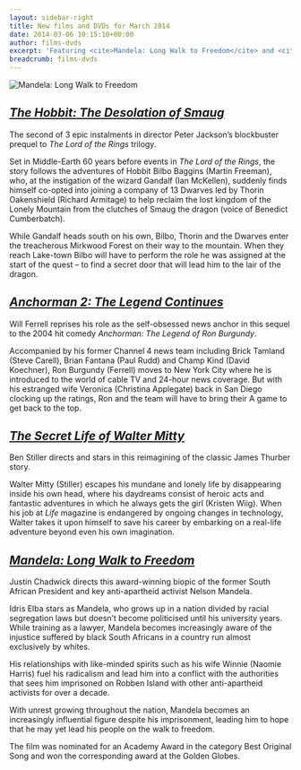 ```yaml
---
layout: sidebar-right
title: New films and DVDs for March 2014
date: 2014-03-06 10:15:10+00:00
author: films-dvds
excerpt: 'Featuring <cite>Mandela: Long Walk to Freedom</cite> and <cite>The Hobbit: The Desolation of Smaug</cite>.'
breadcrumb: films-dvds
---
```

![Mandela: Long Walk to Freedom](/images/featured/featured-mandela-long-walk-to-freedom.jpg)

## [<cite>The Hobbit: The Desolation of Smaug</cite>](https://suffolk.spydus.co.uk/cgi-bin/spydus.exe/ENQ/OPAC/BIBENQ/10616021?QRY=CTIBIB%3C%20IRN(34562408)&QRYTEXT=The%20Hobbit%3A%20The%20desolation%20of%20Smaug%20%5Bvideorecording%5D)

The second of 3 epic instalments in director Peter Jackson&#8217;s blockbuster prequel to <cite>The Lord of the Rings</cite> trilogy.

Set in Middle-Earth 60 years before events in <cite>The Lord of the Rings</cite>, the story follows the adventures of Hobbit Bilbo Baggins (Martin Freeman), who, at the instigation of the wizard Gandalf (Ian McKellen), suddenly finds himself co-opted into joining a company of 13 Dwarves led by Thorin Oakenshield (Richard Armitage) to help reclaim the lost kingdom of the Lonely Mountain from the clutches of Smaug the dragon (voice of Benedict Cumberbatch).

While Gandalf heads south on his own, Bilbo, Thorin and the Dwarves enter the treacherous Mirkwood Forest on their way to the mountain. When they reach Lake-town Bilbo will have to perform the role he was assigned at the start of the quest – to find a secret door that will lead him to the lair of the dragon.

## [<cite>Anchorman 2: The Legend Continues</cite>](https://suffolk.spydus.co.uk/cgi-bin/spydus.exe/ENQ/OPAC/BIBENQ/10621943?QRY=CTIBIB%3C%20IRN(5528794)&QRYTEXT=Anchorman%202%20-%20the%20legend%20continues%20%5Bvideorecording%5D)

Will Ferrell reprises his role as the self-obsessed news anchor in this sequel to the 2004 hit comedy <cite>Anchorman: The Legend of Ron Burgundy</cite>.

Accompanied by his former Channel 4 news team including Brick Tamland (Steve Carell), Brian Fantana (Paul Rudd) and Champ Kind (David Koechner), Ron Burgundy (Ferrell) moves to New York City where he is introduced to the world of cable TV and 24-hour news coverage. But with his estranged wife Veronica (Christina Applegate) back in San Diego clocking up the ratings, Ron and the team will have to bring their A game to get back to the top.

## [<cite>The Secret Life of Walter Mitty</cite>](https://suffolk.spydus.co.uk/cgi-bin/spydus.exe/ENQ/OPAC/BIBENQ/10617823?QRY=CTIBIB%3C%20IRN(5522270)&QRYTEXT=The%20secret%20life%20of%20Walter%20Mitty%20%5Bvideorecording%5D)

Ben Stiller directs and stars in this reimagining of the classic James Thurber story.

Walter Mitty (Stiller) escapes his mundane and lonely life by disappearing inside his own head, where his daydreams consist of heroic acts and fantastic adventures in which he always gets the girl (Kristen Wiig). When his job at <cite>Life</cite> magazine is endangered by ongoing changes in technology, Walter takes it upon himself to save his career by embarking on a real-life adventure beyond even his own imagination.

## [<cite>Mandela: Long Walk to Freedom</cite>](https://suffolk.spydus.co.uk/cgi-bin/spydus.exe/ENQ/OPAC/BIBENQ/10618321?QRY=CTIBIB%3C%20IRN(36824671)&QRYTEXT=Mandela%3A%20Long%20walk%20to%20freedom%20%5Bvideorecording%5D)

Justin Chadwick directs this award-winning biopic of the former South African President and key anti-apartheid activist Nelson Mandela.

Idris Elba stars as Mandela, who grows up in a nation divided by racial segregation laws but doesn&#8217;t become politicised until his university years. While training as a lawyer, Mandela becomes increasingly aware of the injustice suffered by black South Africans in a country run almost exclusively by whites.

His relationships with like-minded spirits such as his wife Winnie (Naomie Harris) fuel his radicalism and lead him into a conflict with the authorities that sees him imprisoned on Robben Island with other anti-apartheid activists for over a decade.

With unrest growing throughout the nation, Mandela becomes an increasingly influential figure despite his imprisonment, leading him to hope that he may yet lead his people on the walk to freedom.

The film was nominated for an Academy Award in the category Best Original Song and won the corresponding award at the Golden Globes.
